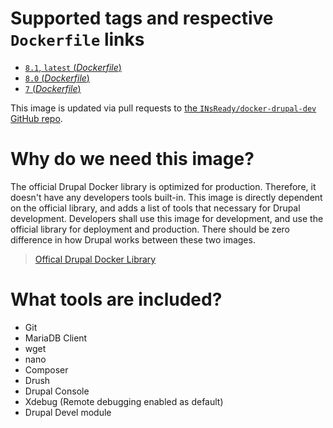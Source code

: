 # Supported tags and respective `Dockerfile` links

-	[`8.1`, `latest` (*Dockerfile*)](https://github.com/INsReady/docker-drupal-dev/blob/master/Dockerfile)
-	[`8.0` (*Dockerfile*)](https://github.com/INsReady/docker-drupal-dev/blob/8.0/Dockerfile)
-	[`7` (*Dockerfile*)](https://github.com/INsReady/docker-drupal-dev/blob/7/Dockerfile)

This image is updated via pull requests to [the `INsReady/docker-drupal-dev` GitHub repo](https://github.com/INsReady/docker-drupal-dev).

# Why do we need this image?

The official Drupal Docker library is optimized for production. Therefore, it doesn't have any developers tools built-in. This image is directly dependent on the official library, and adds a list of tools that necessary for Drupal development. Developers shall use this image for development, and use the official library for deployment and production. There should be zero difference in how Drupal works between these two images.

> [Offical Drupal Docker Library](https://hub.docker.com/_/drupal/)

# What tools are included?

- Git
- MariaDB Client
- wget
- nano
- Composer
- Drush
- Drupal Console
- Xdebug (Remote debugging enabled as default)
- Drupal Devel module

